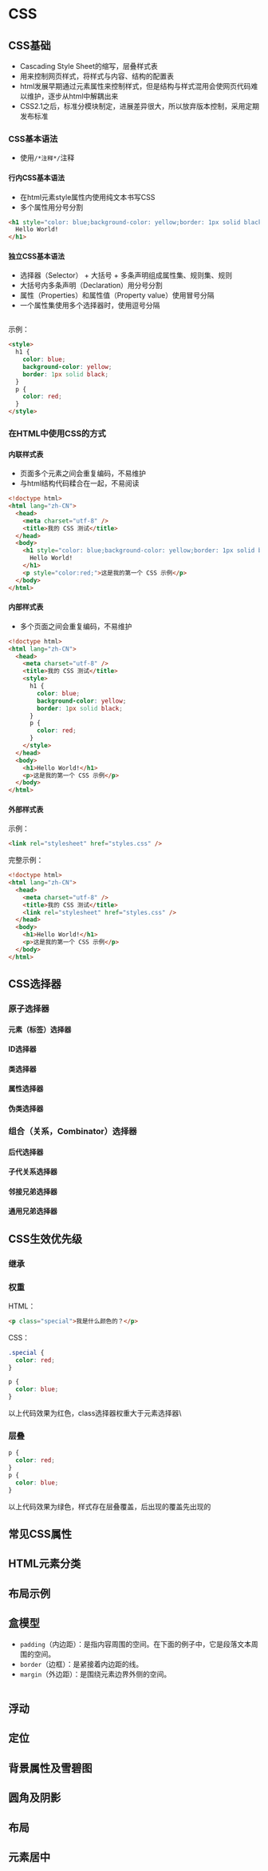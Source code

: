 # CSS

## CSS基础

* Cascading Style Sheet的缩写，层叠样式表
* 用来控制网页样式，将样式与内容、结构的配置表
* html发展早期通过元素属性来控制样式，但是结构与样式混用会使网页代码难以维护，逐步从html中解耦出来
* CSS2.1之后，标准分模块制定，进展差异很大，所以放弃版本控制，采用定期发布标准

### CSS基本语法

* 使用`/*注释*/`注释

#### 行内CSS基本语法

* 在html元素style属性内使用纯文本书写CSS
* 多个属性用分号分割

```html
<h1 style="color: blue;background-color: yellow;border: 1px solid black;">
  Hello World!
</h1>
```

#### 独立CSS基本语法

* 选择器（Selector） + 大括号 + 多条声明组成属性集、规则集、规则
* 大括号内多条声明（Declaration）用分号分割
* 属性（Properties）和属性值（Property value）使用冒号分隔
* 一个属性集使用多个选择器时，使用逗号分隔

<div align="left">

<figure><img src=".gitbook/assets/image (14).png" alt=""><figcaption></figcaption></figure>

</div>

示例：

```html
<style>
  h1 {
    color: blue;
    background-color: yellow;
    border: 1px solid black;
  }
  p {
    color: red;
  }
</style>
```

### 在HTML中使用CSS的方式

#### 内联样式表

* 页面多个元素之间会重复编码，不易维护
* 与html结构代码糅合在一起，不易阅读

```html
<!doctype html>
<html lang="zh-CN">
  <head>
    <meta charset="utf-8" />
    <title>我的 CSS 测试</title>
  </head>
  <body>
    <h1 style="color: blue;background-color: yellow;border: 1px solid black;">
      Hello World!
    </h1>
    <p style="color:red;">这是我的第一个 CSS 示例</p>
  </body>
</html>
```

#### 内部样式表

* 多个页面之间会重复编码，不易维护

```html
<!doctype html>
<html lang="zh-CN">
  <head>
    <meta charset="utf-8" />
    <title>我的 CSS 测试</title>
    <style>
      h1 {
        color: blue;
        background-color: yellow;
        border: 1px solid black;
      }
      p {
        color: red;
      }
    </style>
  </head>
  <body>
    <h1>Hello World!</h1>
    <p>这是我的第一个 CSS 示例</p>
  </body>
</html>
```

#### 外部样式表

示例：

```html
<link rel="stylesheet" href="styles.css" />
```

完整示例：

```html
<!doctype html>
<html lang="zh-CN">
  <head>
    <meta charset="utf-8" />
    <title>我的 CSS 测试</title>
    <link rel="stylesheet" href="styles.css" />
  </head>
  <body>
    <h1>Hello World!</h1>
    <p>这是我的第一个 CSS 示例</p>
  </body>
</html>
```



## CSS选择器

### 原子选择器

#### 元素（标签）选择器



#### ID选择器



#### 类选择器



#### 属性选择器



#### 伪类选择器



### 组合（关系，Combinator）选择器

#### 后代选择器



#### 子代关系选择器





#### 邻接兄弟选择器



#### 通用兄弟选择器





## CSS生效优先级

### 继承



### 权重

HTML：

```html
<p class="special">我是什么颜色的？</p>
```

CSS：

```css
.special {
  color: red;
}

p {
  color: blue;
}
```

以上代码效果为红色，class选择器权重大于元素选择器\


### 层叠

```css
p {
  color: red;
}
p {
  color: blue;
}
```

以上代码效果为绿色，样式存在层叠覆盖，后出现的覆盖先出现的



## 常见CSS属性



## HTML元素分类



## 布局示例



## 盒模型

* `padding`（内边距）：是指内容周围的空间。在下面的例子中，它是段落文本周围的空间。
* `border`（边框）：是紧接着内边距的线。
* `margin`（外边距）：是围绕元素边界外侧的空间。

<div align="left">

<figure><img src=".gitbook/assets/image (9).png" alt=""><figcaption></figcaption></figure>

</div>

## 浮动



## 定位



## 背景属性及雪碧图



## 圆角及阴影



## 布局



## 元素居中

